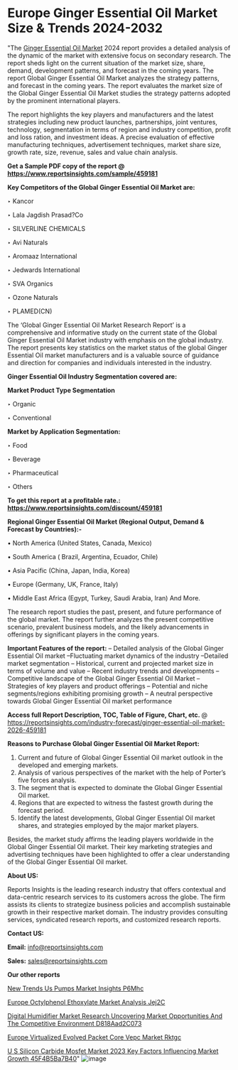 # Europe Ginger Essential Oil Market Size & Trends 2024-2032

"The <a href=https://www.reportsinsights.com/sample/459181>Ginger Essential Oil Market</a> 2024 report provides a detailed analysis of the dynamic of the market with extensive focus on secondary research. The report sheds light on the current situation of the market size, share, demand, development patterns, and forecast in the coming years. The report Global Ginger Essential Oil Market analyzes the strategy patterns, and forecast in the coming years. The report evaluates the market size of the Global Ginger Essential Oil Market studies the strategy patterns adopted by the prominent international players.

The report highlights the key players and manufacturers and the latest strategies including new product launches, partnerships, joint ventures, technology, segmentation in terms of region and industry competition, profit and loss ration, and investment ideas. A precise evaluation of effective manufacturing techniques, advertisement techniques, market share size, growth rate, size, revenue, sales and value chain analysis.

<strong>Get a Sample PDF copy of the report @ <a href=https://www.reportsinsights.com/sample/459181 style=color:#0000ff;>https://www.reportsinsights.com/sample/459181</a></strong>

<strong>Key Competitors of the Global Ginger Essential Oil Market are:</strong>

‣ Kancor

‣ Lala Jagdish Prasad?Co

‣ SILVERLINE CHEMICALS

‣ Avi Naturals

‣ Aromaaz International

‣ Jedwards International

‣ SVA Organics

‣ Ozone Naturals

‣ PLAMED(CN)

The ‘Global Ginger Essential Oil Market Research Report’ is a comprehensive and informative study on the current state of the Global Ginger Essential Oil Market industry with emphasis on the global industry. The report presents key statistics on the market status of the global Ginger Essential Oil market manufacturers and is a valuable source of guidance and direction for companies and individuals interested in the industry.

<strong>Ginger Essential Oil Industry Segmentation covered are:</strong>

<strong>Market Product Type Segmentation</strong>

‣ Organic

‣ Conventional

<strong>Market by Application Segmentation:</strong>

‣ Food

‣ Beverage

‣ Pharmaceutical

‣ Others

<strong>To get this report at a profitable rate.: <a href=https://www.reportsinsights.com/discount/459181 style=color:#0000ff;>https://www.reportsinsights.com/discount/459181</a></strong>

<strong>Regional Ginger Essential Oil Market (Regional Output, Demand &amp; Forecast by Countries):-</strong>

• North America (United States, Canada, Mexico)

• South America ( Brazil, Argentina, Ecuador, Chile)

• Asia Pacific (China, Japan, India, Korea)

• Europe (Germany, UK, France, Italy)

• Middle East Africa (Egypt, Turkey, Saudi Arabia, Iran) And More.

The research report studies the past, present, and future performance of the global market. The report further analyzes the present competitive scenario, prevalent business models, and the likely advancements in offerings by significant players in the coming years.

<strong>Important Features of the report:</strong>
– Detailed analysis of the Global Ginger Essential Oil market
–Fluctuating market dynamics of the industry
–Detailed market segmentation
– Historical, current and projected market size in terms of volume and value
– Recent industry trends and developments
– Competitive landscape of the Global Ginger Essential Oil Market
– Strategies of key players and product offerings
– Potential and niche segments/regions exhibiting promising growth
– A neutral perspective towards Global Ginger Essential Oil market performance

<strong>Access full Report Description, TOC, Table of Figure, Chart, etc. </strong>@   <a href=https://reportsinsights.com/industry-forecast/ginger-essential-oil-market-2026-459181 style=color:#0000ff;>https://reportsinsights.com/industry-forecast/ginger-essential-oil-market-2026-459181</a>

<strong>Reasons to Purchase Global Ginger Essential Oil Market Report:</strong>
1. Current and future of Global Ginger Essential Oil market outlook in the developed and emerging markets.
2. Analysis of various perspectives of the market with the help of Porter’s five forces analysis.
3. The segment that is expected to dominate the Global Ginger Essential Oil market.
4. Regions that are expected to witness the fastest growth during the forecast period.
5. Identify the latest developments, Global Ginger Essential Oil market shares, and strategies employed by the major market players.

Besides, the market study affirms the leading players worldwide in the Global Ginger Essential Oil market. Their key marketing strategies and advertising techniques have been highlighted to offer a clear understanding of the Global Ginger Essential Oil market.

<strong><strong>About US</strong>:</strong>

Reports Insights is the leading research industry that offers contextual and data-centric research services to its customers across the globe. The firm assists its clients to strategize business policies and accomplish sustainable growth in their respective market domain. The industry provides consulting services, syndicated research reports, and customized research reports.

<strong>Contact US:</strong>

<p class=><b>Email:</b> <a href=mailto:info@reportsinsights.com>info@reportsinsights.com</a></p>
<p class=><b>Sales:</b> <a href=mailto:sales@reportsinsights.com>sales@reportsinsights.com</a></p>

<strong>Our other reports</strong>

<a href=https://www.linkedin.com/pulse/new-trends-us-pumps-market-insights-p6mhc/>New Trends Us Pumps Market Insights P6Mhc</a>

<a href=https://www.linkedin.com/pulse/europe-octylphenol-ethoxylate-market-analysis-jej2c/>Europe Octylphenol Ethoxylate Market Analysis Jej2C</a>

<a href=https://medium.com/@jadhaosuchit578/digital-humidifier-market-research-uncovering-market-opportunities-and-the-competitive-environment-d818aad2c073>Digital Humidifier Market Research Uncovering Market Opportunities And The Competitive Environment D818Aad2C073</a>

<a href=https://www.linkedin.com/pulse/europe-virtualized-evolved-packet-core-vepc-market-rktgc/>Europe Virtualized Evolved Packet Core Vepc Market Rktgc</a>

<a href=https://medium.com/@g65914336/u-s-silicon-carbide-mosfet-market-2023-key-factors-influencing-market-growth-45f4b5ba7b40>U S Silicon Carbide Mosfet Market 2023 Key Factors Influencing Market Growth 45F4B5Ba7B40</a>"
![image](https://github.com/Reportsinsights123/RIgrowth/assets/158415881/99ed5d90-f6c3-4aab-8826-ec5112949121)

